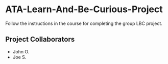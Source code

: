 # ATA-Learn-And-Be-Curious-Project

Follow the instructions in the course for completing the group LBC project.


## Project Collaborators
- John O.
- Joe S.
